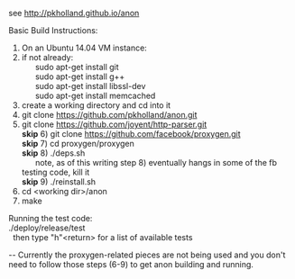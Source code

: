 see 
http://pkholland.github.io/anon

Basic Build Instructions:<br>
1)  On an Ubuntu 14.04 VM instance:<br>
2)  if not already:<br>
&nbsp;&nbsp;&nbsp;&nbsp;&nbsp;&nbsp;sudo apt-get install git<br>
&nbsp;&nbsp;&nbsp;&nbsp;&nbsp;&nbsp;sudo apt-get install g++<br>
&nbsp;&nbsp;&nbsp;&nbsp;&nbsp;&nbsp;sudo apt-get install libssl-dev<br>
&nbsp;&nbsp;&nbsp;&nbsp;&nbsp;&nbsp;sudo apt-get install memcached<br>
3)  create a working directory and cd into it<br>
4)  git clone https://github.com/pkholland/anon.git<br>
5)  git clone https://github.com/joyent/http-parser.git<br>
<b>skip</b> 6)  git clone https://github.com/facebook/proxygen.git<br>
<b>skip</b> 7)  cd proxygen/proxygen<br>
<b>skip</b> 8)  ./deps.sh<br>
&nbsp;&nbsp;&nbsp;&nbsp;&nbsp;&nbsp;note, as of this writing step 8) eventually hangs in some of the fb testing code, kill it<br>
<b>skip</b> 9)  ./reinstall.sh<br>
10) cd &lt;working dir&gt;/anon<br>
11) make<br>

Running the test code:<br>
./deploy/release/test<br>
&nbsp;&nbsp;then type "h"&lt;return&gt; for a list of available tests

-- Currently the proxygen-related pieces are not being used and you don't need to follow those steps (6-9) to get anon building and running.
